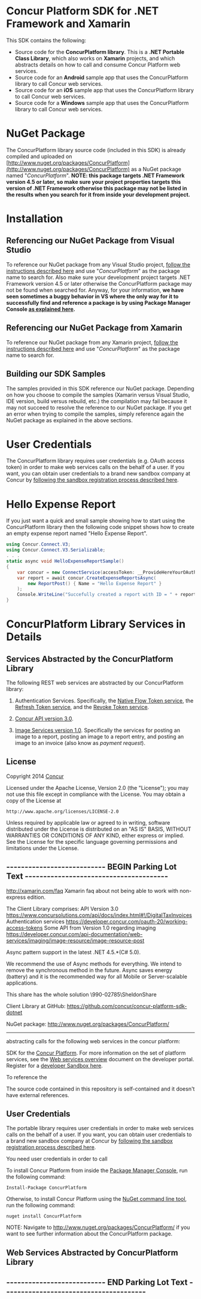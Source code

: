 Concur Platform SDK for .NET Framework and Xamarin
==================================================

This SDK contains the following:
* Source code for the __ConcurPlatform library__. This is a __.NET Portable Class Library__, which also works on __Xamarin__ projects, and which abstracts details on how to call and consume Concur Platform web services.
* Source code for an __Android__ sample app that uses the ConcurPlatform library to call Concur web services.
* Source code for an __iOS__ sample app that uses the ConcurPlatform library to call Concur web services.
* Source code for a __Windows__ sample app that uses the ConcurPlatform library to call Concur web services.


# NuGet Package

The ConcurPlatform library source code (included in this SDK) is already compiled and uploaded on [http://www.nuget.org/packages/ConcurPlatform](http://www.nuget.org/packages/ConcurPlatform) as a NuGet package named "*ConcurPlatform*". __NOTE: this package targets .NET Framework version 4.5 or later, so make sure your project properties targets this version of .NET Framework otherwise this package may not be listed in the results when you search for it from inside your development project.__


# Installation

## Referencing our NuGet Package from Visual Studio

To reference our NuGet package from any Visual Studio project, [follow the instructions described here](http://docs.nuget.org/consume/package-manager-dialog) and use "*ConcurPlatform*" as the package name to search for. Also make sure your development project targets .NET Framework version 4.5 or later otherwise the ConcurPlatform package may not be found when searched for. Anyway, for your information, __we have seen sometimes a buggy behavior in VS where the only way for it to successfully find and reference a package is by using Package Manager Console [as explained here](http://docs.nuget.org/consume/package-manager-console).__

## Referencing our NuGet Package from Xamarin

To reference our NuGet package from any Xamarin project, [follow the instructions described here](http://developer.xamarin.com/guides/cross-platform/application_fundamentals/nuget_walkthrough) and use "*ConcurPlatform*" as the package name to search for.


## Building our SDK Samples

The samples provided in this SDK reference our NuGet package. Depending on how you choose to compile the samples (Xamarin versus Visual Studio, IDE version, build versus rebuild, etc.) the compilation may fail because it may not succeed to resolve the reference to our NuGet package. If you get an error when trying to compile the samples, simply reference again the NuGet package as explained in the above sections.


# User Credentials

The ConcurPlatform library requires user credentials (e.g. OAuth access token) in order to make web services calls on the behalf of a user. If you want, you can obtain user credentials to a brand new sandbox company at Concur by [following the sandbox registration process described here](https://developer.concur.com/register).  


# Hello Expense Report

If you just want a quick and small sample showing how to start using the ConcurPlatform library then the following code snippet shows how to create an empty expense report named "Hello Expense Report".

```C#
using Concur.Connect.V3;
using Concur.Connect.V3.Serializable;
. . .
static async void HelloExpenseReportSample() 
{
    var concur = new ConnectService(accessToken: __ProvideHereYourOAuthAccessToken__ );
    var report = await concur.CreateExpenseReportsAsync( 
        new ReportPost() { Name = "Hello Expense Report" }
    );
    Console.WriteLine("Succefully created a report with ID = " + report.ID);
}
```

# ConcurPlatform Library Services in Details


## Services Abstracted by the ConcurPlatform Library
The following REST web services are abstracted by our ConcurPlatform library:

1. Authentication Services. Specifically, the [Native Flow Token service](https://developer.concur.com/oauth-20/native-flow), the [Refresh Token service](https://developer.concur.com/oauth-20/refreshing-access-tokens), and the [Revoke Token service](https://developer.concur.com/oauth-20/working-access-tokens/revoking-access-tokens).

2. [Concur API version 3.0](https://www.concursolutions.com/api/docs/index.html).  

3. [Image Services version 1.0](https://developer.concur.com/imaging/image-resource/image-resource-post). Specifically the services for posting an image to a report, posting an image to a report entry, and posting an image to an invoice (also know as *payment request*).






## License

Copyright 2014 [Concur](http://www.concur.com)

Licensed under the Apache License, Version 2.0 (the "License");
you may not use this file except in compliance with the License.
You may obtain a copy of the License at

    http://www.apache.org/licenses/LICENSE-2.0

Unless required by applicable law or agreed to in writing, software
distributed under the License is distributed on an "AS IS" BASIS,
WITHOUT WARRANTIES OR CONDITIONS OF ANY KIND, either express or implied.
See the License for the specific language governing permissions and
limitations under the License.







## --------------------------- BEGIN Parking Lot Text ---------------------------------------

http://xamarin.com/faq
Xamarin faq about not being able to work with non-express edition.
 
The Client Library comprises:
API Version 3.0   https://www.concursolutions.com/api/docs/index.html#!/DigitalTaxInvoices
Authentication services https://developer.concur.com/oauth-20/working-access-tokens
Some API from Version 1.0 regarding imaging https://developer.concur.com/api-documentation/web-services/imaging/image-resource/image-resource-post
 
Async pattern support in the latest .NET 4.5.*(C# 5.0).
 
We recommend the use of Async methods for everything. We intend to remove the synchronous method in the future. Async saves energy (battery) and it is the recommended way for all Mobile or Server-scalable applications.
 
This share has the whole solution \\990-02785\SheldonShare
 
 
Client Library at GitHub:  https://github.com/concur/concur-platform-sdk-dotnet
 
NuGet package:  http://www.nuget.org/packages/ConcurPlatform/ 
 
-----------------------------------------------------------------------------------------------------------------------------------

abstracting calls for the following web services in the concur platform:

SDK for the [Concur Platform](http://developer.concur.com). For more information on the set of platform services, see the [Web services overview](https://developer.concur.com/get-started/webservices-overview) document on the developer portal.
Register for a [developer Sandbox here](https://developer.concur.com/register).


To reference the 

The source code contained in this repository is self-contained and it doesn't have external references.

## User Credentials

The portable library requires user credentials in order to make web services calls on the behalf of a user. If you want, you can obtain user credentials to a brand new sandbox company at Concur by [following the sandbox registration process described here](https://developer.concur.com/register).  

You need user credentials in order to call 

To install Concur Platform from inside the [Package Manager Console](http://docs.nuget.org/docs/start-here/using-the-package-manager-console), run the following command:

    Install-Package ConcurPlatform

Otherwise, to install Concur Platform using the [NuGet command line tool](https://docs.nuget.org/consume/command-line-reference), run the following command:

    nuget install ConcurPlatform

NOTE: Navigate to http://www.nuget.org/packages/ConcurPlatform/ if you want to see further information about the ConcurPlatform package.


## Web Services Abstracted by ConcurPlatform Library


## --------------------------- END Parking Lot Text ---------------------------------------






